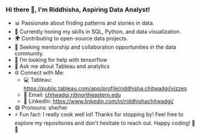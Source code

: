 ### Hi there 👋, I'm Riddhisha, Aspiring Data Analyst!

- 📊 Passionate about finding patterns and stories in data.
- 🧮 Currently honing my skills in SQL, Python, and data visualization.
- 🌍 Contributing to open-source data projects.
- 🤝 Seeking mentorship and collaboration opportunities in the data community.
- 🤔 I’m looking for help with tensorflow
- 💬 Ask me about Tableau and analytics
- 🌐 Connect with Me:
  - 💻 Tableau: https://public.tableau.com/app/profile/riddhisha.chitwadgi/vizzes
  - 📧 Email: chitwadgi.r@northeastern.edu
  - 💼 LinkedIn: https://www.linkedin.com/in/riddhishachitwadgi/
- 😄 Pronouns: she/her
- ⚡ Fun fact: I really cook well lol!
Thanks for stopping by! Feel free to explore my repositories and don't hesitate to reach out. Happy coding! 🚀✨
